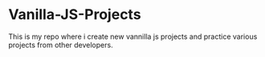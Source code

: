 # Vanilla-JS-Projects

This is my repo where i create new vannilla js projects and practice various projects from other developers.
